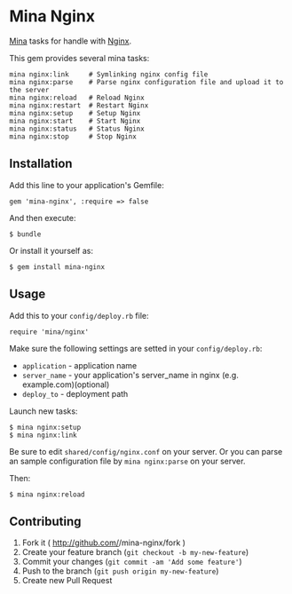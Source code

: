 # Mina Nginx

[Mina](https://github.com/nadarei/mina) tasks for handle with
[Nginx](http://nginx.com/).

This gem provides several mina tasks:

    mina nginx:link     # Symlinking nginx config file
    mina nginx:parse    # Parse nginx configuration file and upload it to the server
    mina nginx:reload   # Reload Nginx
    mina nginx:restart  # Restart Nginx
    mina nginx:setup    # Setup Nginx
    mina nginx:start    # Start Nginx
    mina nginx:status   # Status Nginx
    mina nginx:stop     # Stop Nginx

## Installation

Add this line to your application's Gemfile:

    gem 'mina-nginx', :require => false

And then execute:

    $ bundle

Or install it yourself as:

    $ gem install mina-nginx

## Usage

Add this to your `config/deploy.rb` file:

    require 'mina/nginx'

Make sure the following settings are setted in your `config/deploy.rb`:

* `application` - application name
* `server_name` - your application's server_name in nginx (e.g. example.com)(optional)
* `deploy_to`   - deployment path

Launch new tasks:

```
$ mina nginx:setup
$ mina nginx:link
```

Be sure to edit `shared/config/nginx.conf` on your server. Or you can parse an sample
configuration file by `mina nginx:parse` on your server.

Then:

```
$ mina nginx:reload
```

## Contributing

1. Fork it ( http://github.com/<my-github-username>/mina-nginx/fork )
2. Create your feature branch (`git checkout -b my-new-feature`)
3. Commit your changes (`git commit -am 'Add some feature'`)
4. Push to the branch (`git push origin my-new-feature`)
5. Create new Pull Request
